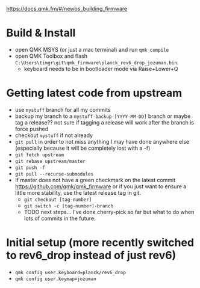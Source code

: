 https://docs.qmk.fm/#/newbs_building_firmware

# Build & Install
- open QMK MSYS (or just a mac terminal) and run `qmk compile`
- open QMK Toolbox and flash `C:\Users\timgr\git\qmk_firmware\planck_rev6_drop_jozuman.bin`.
  - keyboard needs to be in bootloader mode via Raise+Lower+Q

# Getting latest code from upstream
- use `mystuff` branch for all my commits
- backup my branch to a `mystuff-backup-[YYYY-MM-DD]` branch or maybe tag a release?? not sure if tagging a release will work after the branch is force pushed
- checkout `mystuff` if not already
- `git pull` in order to not miss anything I may have done anywhere else (especially because it will be completely lost with a -f)
- `git fetch upstream`
- `git rebase upstream/master`
- `git push -f`
- `git pull --recurse-submodules`
- If master does not have a green checkmark on the latest commit https://github.com/qmk/qmk_firmware or if you just want to ensure a little more stability, use the latest release tag in git.
  - `git checkout [tag-number]`
  - `git switch -c [tag-number]-branch`
  - TODO next steps... I've done cherry-pick so far but what to do when lots of commits in the future.

# Initial setup (more recently switched to rev6_drop instead of just rev6)
- `qmk config user.keyboard=planck/rev6_drop`
- `qmk config user.keymap=jozuman`
